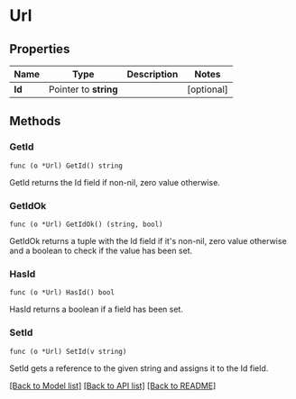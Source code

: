 # Url

## Properties

Name | Type | Description | Notes
------------ | ------------- | ------------- | -------------
**Id** | Pointer to **string** |  | [optional] 

## Methods

### GetId

`func (o *Url) GetId() string`

GetId returns the Id field if non-nil, zero value otherwise.

### GetIdOk

`func (o *Url) GetIdOk() (string, bool)`

GetIdOk returns a tuple with the Id field if it's non-nil, zero value otherwise
and a boolean to check if the value has been set.

### HasId

`func (o *Url) HasId() bool`

HasId returns a boolean if a field has been set.

### SetId

`func (o *Url) SetId(v string)`

SetId gets a reference to the given string and assigns it to the Id field.


[[Back to Model list]](../README.md#documentation-for-models) [[Back to API list]](../README.md#documentation-for-api-endpoints) [[Back to README]](../README.md)


